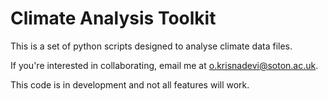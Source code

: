 # Climate Analysis Toolkit

This is a set of python scripts designed to analyse climate data files.

If you're interested in collaborating, email me at o.krisnadevi@soton.ac.uk.

This code is in development and not all features will work.
